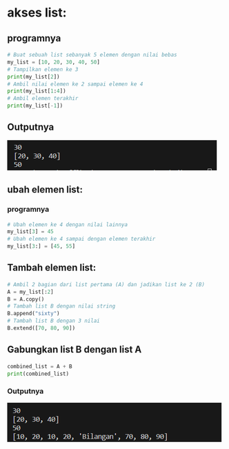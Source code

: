 # akses list:
## programnya
````python
# Buat sebuah list sebanyak 5 elemen dengan nilai bebas
my_list = [10, 20, 30, 40, 50]
# Tampilkan elemen ke 3
print(my_list[2])
# Ambil nilai elemen ke 2 sampai elemen ke 4
print(my_list[1:4])
# Ambil elemen terakhir
print(my_list[-1])
````
## Outputnya
![Alt text](latihan1.png)


## ubah elemen list:
### programnya
````python
# Ubah elemen ke 4 dengan nilai lainnya
my_list[3] = 45
# Ubah elemen ke 4 sampai dengan elemen terakhir
my_list[3:] = [45, 55]
````

## Tambah elemen list:
````python
# Ambil 2 bagian dari list pertama (A) dan jadikan list ke 2 (B)
A = my_list[:2]
B = A.copy()
# Tambah list B dengan nilai string
B.append("sixty")
# Tambah list B dengan 3 nilai
B.extend([70, 80, 90])
````
## Gabungkan list B dengan list A
````python
combined_list = A + B
print(combined_list)
````
### Outputnya
![Alt text](output.png)